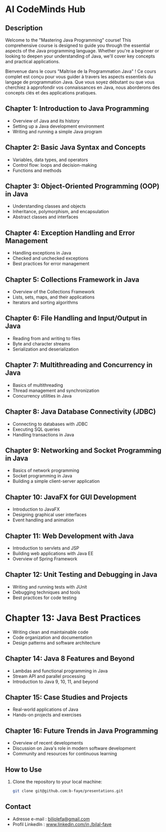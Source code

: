 # AI CodeMinds Hub

## Description

Welcome to the "Mastering Java Programming" course! This comprehensive course is designed to guide you through the essential aspects of the Java programming language. Whether you're a beginner or looking to deepen your understanding of Java, we'll cover key concepts and practical applications.

Bienvenue dans le cours "Maîtrise de la Programmation Java" ! Ce cours complet est conçu pour vous guider à travers les aspects essentiels du langage de programmation Java. Que vous soyez débutant ou que vous cherchiez à approfondir vos connaissances en Java, nous aborderons des concepts clés et des applications pratiques.

## Chapter 1: Introduction to Java Programming
- Overview of Java and its history
- Setting up a Java development environment
- Writing and running a simple Java program

## Chapter 2: Basic Java Syntax and Concepts
- Variables, data types, and operators
- Control flow: loops and decision-making
- Functions and methods

## Chapter 3: Object-Oriented Programming (OOP) in Java
- Understanding classes and objects
- Inheritance, polymorphism, and encapsulation
- Abstract classes and interfaces

## Chapter 4: Exception Handling and Error Management
- Handling exceptions in Java
- Checked and unchecked exceptions
- Best practices for error management

## Chapter 5: Collections Framework in Java
- Overview of the Collections Framework
- Lists, sets, maps, and their applications
- Iterators and sorting algorithms

## Chapter 6: File Handling and Input/Output in Java
- Reading from and writing to files
- Byte and character streams
- Serialization and deserialization

## Chapter 7: Multithreading and Concurrency in Java
- Basics of multithreading
- Thread management and synchronization
- Concurrency utilities in Java

## Chapter 8: Java Database Connectivity (JDBC)
- Connecting to databases with JDBC
- Executing SQL queries
- Handling transactions in Java

## Chapter 9: Networking and Socket Programming in Java
- Basics of network programming
- Socket programming in Java
- Building a simple client-server application

## Chapter 10: JavaFX for GUI Development
- Introduction to JavaFX
- Designing graphical user interfaces
- Event handling and animation

## Chapter 11: Web Development with Java
- Introduction to servlets and JSP
- Building web applications with Java EE
- Overview of Spring Framework

## Chapter 12: Unit Testing and Debugging in Java
- Writing and running tests with JUnit
- Debugging techniques and tools
- Best practices for code testing

# Chapter 13: Java Best Practices
- Writing clean and maintainable code
- Code organization and documentation
- Design patterns and software architecture

## Chapter 14: Java 8 Features and Beyond
- Lambdas and functional programming in Java
- Stream API and parallel processing
- Introduction to Java 9, 10, 11, and beyond

## Chapter 15: Case Studies and Projects
- Real-world applications of Java
- Hands-on projects and exercises

## Chapter 16: Future Trends in Java Programming
- Overview of recent developments
- Discussion on Java's role in modern software development
- Community and resources for continuous learning

## How to Use

1. Clone the repository to your local machine:

   ```bash
   git clone git@github.com:b-faye/presentations.git

## Contact
* Adresse e-mail : [biljolefa@gmail.com](biljolefa@gmail.com)
* Profil LinkedIn : [www.linkedin.com/in /bilal-faye](www.linkedin.com/in/bilal-faye)
